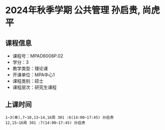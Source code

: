 # 2024年秋季学期 公共管理 孙启贵, 尚虎平






## 课程信息

- 课程号：MPAD6008P.02
- 学分：3
- 教学类型：理论课
- 开课单位：MPA中心1
- 课程类别：硕士
- 课程层次：研究生课程

## 上课时间

```
1~3(单),7~10,13~14,16周 301 :6(14:00~17:45) 孙启贵
12,15~16周 301 :7(14:00~17:45) 孙启贵
```


